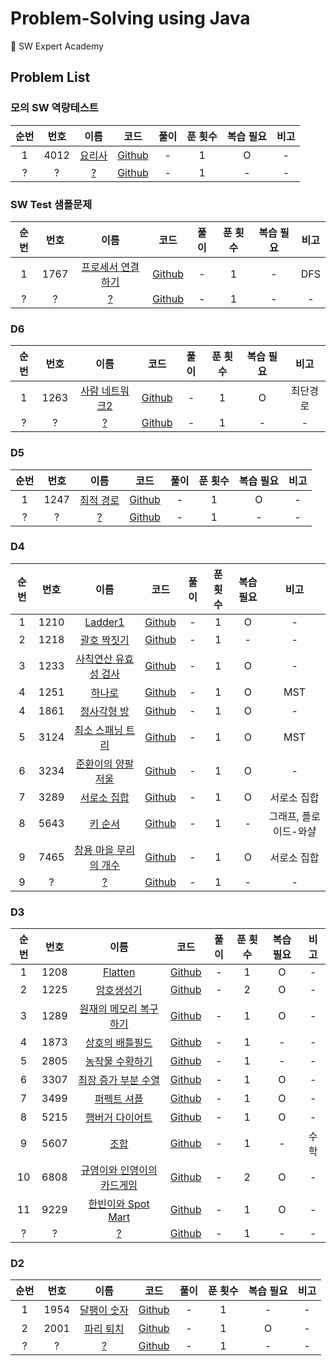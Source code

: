 # Problem-Solving using Java

📝 SW Expert Academy

## Problem List

### 모의 SW 역량테스트

| 순번 | 번호 |                                                  이름                                                   |                                                                              코드                                                                               | 풀이 | 푼 횟수 | 복습 필요 | 비고 |
| :--: | :--: | :-----------------------------------------------------------------------------------------------------: | :-------------------------------------------------------------------------------------------------------------------------------------------------------------: | :--: | :-----: | :-------: | :--: |
|  1   | 4012 | [요리사](https://swexpertacademy.com/main/code/problem/problemDetail.do?contestProbId=AWIeUtVakTMDFAVH) | [Github](https://github.com/0xe82de/Problem-Solving/blob/master/Java/swea/%EB%AA%A8%EC%9D%98_SW_%EC%97%AD%EB%9F%89%ED%85%8C%EC%8A%A4%ED%8A%B8/SWEA_4012_1.java) |  -   |    1    |     O     |  -   |
|  ?   |  ?   |                                                 [?](?)                                                  |                                                                           [Github]()                                                                            |  -   |    1    |     -     |  -   |

### SW Test 샘플문제

| 순번 | 번호 |                                                        이름                                                        |                                                                   코드                                                                   | 풀이 | 푼 횟수 | 복습 필요 | 비고 |
| :--: | :--: | :----------------------------------------------------------------------------------------------------------------: | :--------------------------------------------------------------------------------------------------------------------------------------: | :--: | :-----: | :-------: | :--: |
|  1   | 1767 | [프로세서 연결하기](https://swexpertacademy.com/main/code/problem/problemDetail.do?contestProbId=AV4suNtaXFEDFAUf) | [Github](https://github.com/0xe82de/Problem-Solving/blob/master/Java/swea/SW_Test_%EC%83%98%ED%94%8C%EB%AC%B8%EC%A0%9C/SWEA_1767_1.java) |  -   |    1    |     -     | DFS  |
|  ?   |  ?   |                                                       [?](?)                                                       |                                                                [Github]()                                                                |  -   |    1    |     -     |  -   |

### D6

| 순번 | 번호 |                                                      이름                                                       |                                              코드                                              | 풀이 | 푼 횟수 | 복습 필요 |   비고   |
| :--: | :--: | :-------------------------------------------------------------------------------------------------------------: | :--------------------------------------------------------------------------------------------: | :--: | :-----: | :-------: | :------: |
|  1   | 1263 | [사람 네트워크2](https://swexpertacademy.com/main/code/problem/problemDetail.do?contestProbId=AV18P2B6Iu8CFAZN) | [Github](https://github.com/0xe82de/Problem-Solving/blob/master/Java/swea/d6/SWEA_1263_1.java) |  -   |    1    |     O     | 최단경로 |
|  ?   |  ?   |                                                     [?](?)                                                      |                                           [Github]()                                           |  -   |    1    |     -     |    -     |

### D5

| 순번 | 번호 |                                                    이름                                                    |                                              코드                                              | 풀이 | 푼 횟수 | 복습 필요 | 비고 |
| :--: | :--: | :--------------------------------------------------------------------------------------------------------: | :--------------------------------------------------------------------------------------------: | :--: | :-----: | :-------: | :--: |
|  1   | 1247 | [최적 경로](https://swexpertacademy.com/main/code/problem/problemDetail.do?contestProbId=AV15OZ4qAPICFAYD) | [Github](https://github.com/0xe82de/Problem-Solving/blob/master/Java/swea/d5/SWEA_1247_1.java) |  -   |    1    |     O     |  -   |
|  ?   |  ?   |                                                   [?](?)                                                   |                                           [Github]()                                           |  -   |    1    |     -     |  -   |

### D4

| 순번 | 번호 |                                                          이름                                                          |                                              코드                                              | 풀이 | 푼 횟수 | 복습 필요 |    비고     |
| :--: | :--: | :--------------------------------------------------------------------------------------------------------------------: | :--------------------------------------------------------------------------------------------: | :--: | :-----: | :-------: | :---------: |
|  1   | 1210 |        [Ladder1](https://swexpertacademy.com/main/code/problem/problemDetail.do?contestProbId=AV14ABYKADACFAYh)        | [Github](https://github.com/0xe82de/Problem-Solving/blob/master/Java/swea/d4/SWEA_1210_1.java) |  -   |    1    |     O     |      -      |
|  2   | 1218 |      [괄호 짝짓기](https://swexpertacademy.com/main/code/problem/problemDetail.do?contestProbId=AV14eWb6AAkCFAYD)      | [Github](https://github.com/0xe82de/Problem-Solving/blob/master/Java/swea/d4/SWEA_1218_1.java) |  -   |    1    |     -     |      -      |
|  3   | 1233 | [사칙연산 유효성 검사](https://swexpertacademy.com/main/code/problem/problemDetail.do?contestProbId=AV141176AIwCFAYD)  | [Github](https://github.com/0xe82de/Problem-Solving/blob/master/Java/swea/d4/SWEA_1233_1.java) |  -   |    1    |     O     |      -      |
|  4   | 1251 |        [하나로](https://swexpertacademy.com/main/code/problem/problemDetail.do?contestProbId=AV15StKqAQkCFAYD)         | [Github](https://github.com/0xe82de/Problem-Solving/blob/master/Java/swea/d4/SWEA_1251_1.java) |  -   |    1    |     O     |     MST     |
|  4   | 1861 |      [정사각형 방](https://swexpertacademy.com/main/code/problem/problemDetail.do?contestProbId=AV5LtJYKDzsDFAXc)      | [Github](https://github.com/0xe82de/Problem-Solving/blob/master/Java/swea/d4/SWEA_1861_1.java) |  -   |    1    |     O     |      -      |
|  5   | 3124 |   [최소 스패닝 트리](https://swexpertacademy.com/main/code/problem/problemDetail.do?contestProbId=AV_mSnmKUckDFAWb)    | [Github](https://github.com/0xe82de/Problem-Solving/blob/master/Java/swea/d4/SWEA_3124_1.java) |  -   |    1    |     O     |     MST     |
|  6   | 3234 |   [준환이의 양팔저울](https://swexpertacademy.com/main/code/problem/problemDetail.do?contestProbId=AWAe7XSKfUUDFAUw)   | [Github](https://github.com/0xe82de/Problem-Solving/blob/master/Java/swea/d4/SWEA_3234_1.java) |  -   |    1    |     O     |      -      |
|  7   | 3289 |      [서로소 집합](https://swexpertacademy.com/main/code/problem/problemDetail.do?contestProbId=AWBJKA6qr2oDFAWr)      | [Github](https://github.com/0xe82de/Problem-Solving/blob/master/Java/swea/d4/SWEA_3289_1.java) |  -   |    1    |     O     | 서로소 집합 |
|  8   | 5643 | [키 순서](https://swexpertacademy.com/main/code/problem/problemDetail.do?contestProbId=AWXQsLWKd5cDFAUo)                |       [Github](https://github.com/0xe82de/Problem-Solving/blob/master/Java/swea/d4/SWEA_3289_1.java)                                           |  -   |    1    |     -     |      그래프, 플로이드-와샬      |
|  9   | 7465 | [창용 마을 무리의 개수](https://swexpertacademy.com/main/code/problem/problemDetail.do?contestProbId=AWngfZVa9XwDFAQU) | [Github](https://github.com/0xe82de/Problem-Solving/blob/master/Java/swea/d4/SWEA_7465_1.java) |  -   |    1    |     O     | 서로소 집합 |
|  9   |  ?   |                                                         [?](?)                                                         |                                           [Github]()                                           |  -   |    1    |     -     |      -      |


### D3

| 순번 | 번호 |                                                            이름                                                             |                                              코드                                              | 풀이 | 푼 횟수 | 복습 필요 | 비고 |
| :--: | :--: | :-------------------------------------------------------------------------------------------------------------------------: | :--------------------------------------------------------------------------------------------: | :--: | :-----: | :-------: | :--: |
|  1   | 1208 |          [Flatten](https://swexpertacademy.com/main/code/problem/problemDetail.do?contestProbId=AV139KOaABgCFAYh)           | [Github](https://github.com/0xe82de/Problem-Solving/blob/master/Java/swea/d3/SWEA_1208_1.java) |  -   |    1    |     O     |  -   |
|  2   | 1225 |         [암호생성기](https://swexpertacademy.com/main/code/problem/problemDetail.do?contestProbId=AV14uWl6AF0CFAYD)         | [Github](https://github.com/0xe82de/Problem-Solving/blob/master/Java/swea/d3/SWEA_1225_2.java) |  -   |    2    |     O     |  -   |
|  3   | 1289 |   [원재의 메모리 복구하기](https://swexpertacademy.com/main/code/problem/problemDetail.do?contestProbId=AV19AcoKI9sCFAZN)   | [Github](https://github.com/0xe82de/Problem-Solving/blob/master/Java/swea/d3/SWEA_1289_1.java) |  -   |    1    |     O     |  -   |
|  4   | 1873 |      [상호의 배틀필드](https://swexpertacademy.com/main/code/problem/problemDetail.do?contestProbId=AV5LyE7KD2ADFAXc)       | [Github](https://github.com/0xe82de/Problem-Solving/blob/master/Java/swea/d3/SWEA_1873_1.java) |  -   |    1    |     -     |  -   |
|  5   | 2805 |      [농작물 수확하기](https://swexpertacademy.com/main/code/problem/problemDetail.do?contestProbId=AV7GLXqKAWYDFAXB)       | [Github](https://github.com/0xe82de/Problem-Solving/blob/master/Java/swea/d3/SWEA_2805_1.java) |  -   |    1    |     -     |  -   |
|  6   | 3307 |    [최장 증가 부분 수열](https://swexpertacademy.com/main/code/problem/problemDetail.do?contestProbId=AWBOKg-a6l0DFAWr)     | [Github](https://github.com/0xe82de/Problem-Solving/blob/master/Java/swea/d3/SWEA_3307_1.java) |  -   |    1    |     O     |  -   |
|  7   | 3499 |        [퍼펙트 셔플](https://swexpertacademy.com/main/code/problem/problemDetail.do?contestProbId=AWGsRbk6AQIDFAVW)         | [Github](https://github.com/0xe82de/Problem-Solving/blob/master/Java/swea/d3/SWEA_3499_1.java) |  -   |    1    |     O     |  -   |
|  8   | 5215 |      [햄버거 다이어트](https://swexpertacademy.com/main/code/problem/problemDetail.do?contestProbId=AWT-lPB6dHUDFAVT)       | [Github](https://github.com/0xe82de/Problem-Solving/blob/master/Java/swea/d3/SWEA_5215_1.java) |  -   |    1    |     O     |  -   |
|  9   | 5607 |            [조합](https://swexpertacademy.com/main/code/problem/problemDetail.do?contestProbId=AWXGKdbqczEDFAUo)            | [Github](https://github.com/0xe82de/Problem-Solving/blob/master/Java/swea/d3/SWEA_5607_1.java) |  -   |    1    |     -     | 수학 |
|  10  | 6808 | [규영이와 인영이의 카드게임](https://swexpertacademy.com/main/code/problem/problemDetail.do?contestProbId=AWgv9va6HnkDFAW0) | [Github](https://github.com/0xe82de/Problem-Solving/blob/master/Java/swea/d3/SWEA_6808_2.java) |  -   |    2    |     O     |  -   |
|  11  | 9229 |     [한빈이와 Spot Mart](https://swexpertacademy.com/main/code/problem/problemDetail.do?contestProbId=AW8Wj7cqbY0DFAXN)     | [Github](https://github.com/0xe82de/Problem-Solving/blob/master/Java/swea/d3/SWEA_9229_1.java) |  -   |    1    |     O     |  -   |
|  ?   |  ?   |                                                           [?](?)                                                            |                                           [Github]()                                           |  -   |    1    |     -     |  -   |

### D2

| 순번 | 번호 |                                                     이름                                                     |                                              코드                                              | 풀이 | 푼 횟수 | 복습 필요 | 비고 |
| :--: | :--: | :----------------------------------------------------------------------------------------------------------: | :--------------------------------------------------------------------------------------------: | :--: | :-----: | :-------: | :--: |
|  1   | 1954 | [달팽이 숫자](https://swexpertacademy.com/main/code/problem/problemDetail.do?contestProbId=AV5PobmqAPoDFAUq) | [Github](https://github.com/0xe82de/Problem-Solving/blob/master/Java/swea/d2/SWEA_1954_1.java) |  -   |    1    |     -     |  -   |
|  2   | 2001 |  [파리 퇴치](https://swexpertacademy.com/main/code/problem/problemDetail.do?contestProbId=AV5PzOCKAigDFAUq)  | [Github](https://github.com/0xe82de/Problem-Solving/blob/master/Java/swea/d2/SWEA_2001_1.java) |  -   |    1    |     O     |  -   |
|  ?   |  ?   |                                                    [?](?)                                                    |                                           [Github]()                                           |  -   |    1    |     -     |  -   |
